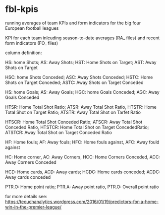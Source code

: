 # fbl-kpis
running averages of team KPIs and form indicators for the big four European football leagues

KPI for each team inlcuding season-to-date averages (RA_ files) and recent form indicators (FO_ files)

column definition:

HS: home Shots; AS: Away Shots; HST: Home Shots on Target; AST: Away Shots on Target

HSC: home Shots Conceded; ASC: Away Shots Conceded; HSTC: Home Shots on Target Conceded; ASTC: Away Shots on Target Conceded

HS: home Goals; AS: Away Goals; HGC: home Goals Conceded; AGC: Away Goals Conceded

HTSR: Home Total Shot Ratio; ATSR: Away Total Shot Ratio, HTSTR: Home Total Shot on Target Ratio; ATSTR: Away Total Shot on Tarfet Ratio

HTSCR: Home Total Shot Conceded Ratio; ATSCR: Away Total Shot Conceded Ratio, HTSTCR: Home Total Shot on Target ConcededRatio; ATSTCR: Away Total Shot on Target Conceded Ratio

HF: Home fouls; AF: Away fouls; HFC: Home fouls against, AFC: Away fould against

HC: Home corner, AC: Away Corners, HCC: Home Corners Conceded, ACC: Away Corners Conceded

HCD: Home cards, ACD: Away cards; HCDC: Home cards conceded; ACDC: Away cards conceded

PTR.O: Home point ratio; PTR.A: Away point ratio, PTR.O: Overall point ratio

for more details see: https://teouchanalytics.wordpress.com/2016/01/19/predictors-for-a-home-win-in-the-premier-league/
